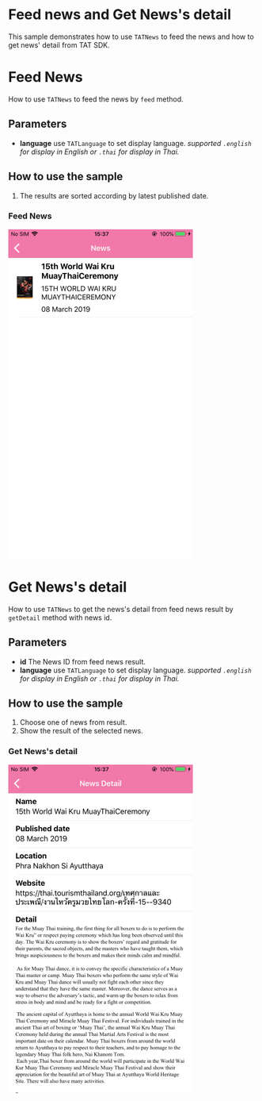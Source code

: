 # Feed news and Get News's detail

This sample demonstrates how to use `TATNews` to feed the news and how to get news' detail from TAT SDK.

# Feed News
How to use `TATNews` to feed the news by `feed` method.
## Parameters
 * **language** use `TATLanguage` to set display language. *supported `.english` for display in English or `.thai` for display in Thai.*

## How to use the sample
 1. The results are sorted according by latest published date.

### Feed News
![](GetListOfNews_ios.png)

# Get News's detail
How to use `TATNews` to get the news's detail from feed news result by `getDetail` method with news id.
## Parameters
 * **id** The News ID from feed news result.
 * **language** use `TATLanguage` to set display language. *supported `.english` for display in English or `.thai` for display in Thai.*

## How to use the sample
 1. Choose one of news from result.
 2. Show the result of the selected news.

### Get News's detail
![](NewsDetail_ios.png)
